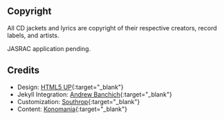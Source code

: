 ## Copyright

All CD jackets and lyrics are copyright of their respective creators, record labels, and artists.

JASRAC application pending.

<!-- JASRAC Permit No. Jxxxxxxxxx  
![]({{ "assets/images/jasrac.gif" | relative_url }}) -->

## Credits

* Design: [HTML5 UP](https://html5up.net){:target="_blank"}
* Jekyll Integration: [Andrew Banchich](http://andrewbanchi.ch){:target="_blank"}
* Customization: [Southrop](https://twitter.com/southro_p){:target="_blank"}
* Content: [Konomania](https://twitter.com/konomin_call){:target="_blank"}
